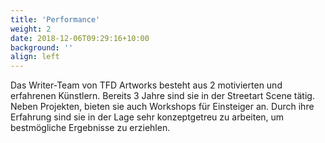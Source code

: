 ```yaml
---
title: 'Performance'
weight: 2
date: 2018-12-06T09:29:16+10:00
background: ''
align: left
---
```


Das Writer-Team von TFD Artworks besteht aus 2 motivierten und erfahrenen Künstlern. Bereits 3 Jahre sind sie in der Streetart Scene tätig. Neben Projekten, bieten sie auch Workshops für Einsteiger an. Durch ihre Erfahrung sind sie in der Lage sehr konzeptgetreu zu arbeiten, um bestmögliche Ergebnisse zu erziehlen. 
